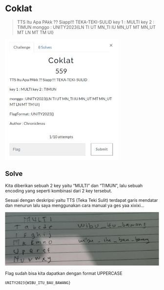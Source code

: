# Coklat

> TTS Itu Apa PAkk ?? Siapp!!! TEKA-TEKI-SULID
key 1 : MULTI key 2 : TIMUN
monggo : UNITY2023{LN TI UT MN_TI IU MN_UT MT MN_UT MT LN MT TM UI}

![chall](images/chall.jpg)

## Solve

Kita diberikan sebuah 2 key yaitu “MULTI” dan “TIMUN”, lalu sebuah encoding yang seperti kombinasi dari 2 key tersebut.

Sesuai dengan deskripsi yaitu TTS (Teka Teki Sulit) terdapat garis mendatar dan menurun lalu saya menggunakan cara manual ya ges yaa xixixi…

![solve](images/solve.jpg)

Flag sudah bisa kita dapatkan dengan format UPPERCASE

```
UNITY2023{WIBU_ITU_BAU_BAWANG}
```